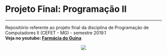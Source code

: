 # Projeto Final: Programação II
---
Repositório referente ao projeto final da disciplina de Programação de Computadores II (CEFET - MG) - semestre 2019.1<br>
**Veja no youtube: [Farmácia do Guina](https://youtu.be/AmQg6KwRtB8)**<br>
<p align = "center">
  <img src = "https://user-images.githubusercontent.com/49538805/79044006-1fcefd00-7bd9-11ea-8097-73ed88e6f08c.jpg">
</p>
